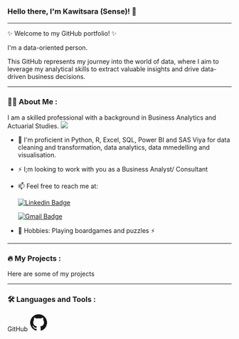### Hello there, I'm Kawitsara (Sense)! 👋

---

✨ Welcome to my GitHub portfolio! ✨

I'm a data-oriented person.

This GitHub represents my journey into the world of data, where I aim to leverage my analytical skills to extract valuable insights and drive data-driven business decisions.

---

### :woman_technologist: About Me :
I am a skilled professional with a background in Business Analytics and Actuarial Studies. <img src="https://media.giphy.com/media/WUlplcMpOCEmTGBtBW/giphy.gif" width="30">

- :telescope: I'm proficient in Python, R, Excel, SQL, Power BI and SAS Viya for data cleaning and transformation, data analytics, data mmedelling and visualisation.

- :zap: I;m looking to work with you as a Business Analyst/ Consultant

- :mailbox: Feel free to reach me at:
  
  [![Linkedin Badge](https://img.shields.io/badge/-kawitsara-blue?style=flat&logo=Linkedin&logoColor=white)](www.linkedin.com/in/kawitsara)
  
  [![Gmail Badge](https://img.shields.io/badge/-kawitsara-red?style=flat&logo=gmail&logoColor=white)](kboonvisud@gmail.com)

- 🤔 Hobbies: Playing boardgames and puzzles ⚡


---

### :fire: My Projects :

Here are some of my projects


---

### :hammer_and_wrench: Languages and Tools :

<div id="header">
 GitHub <img src="https://github.com/devicons/devicon/blob/master/icons/github/github-original.svg" title="GitHub" **alt="GitHub" width="40" height="40"/>
</div>

